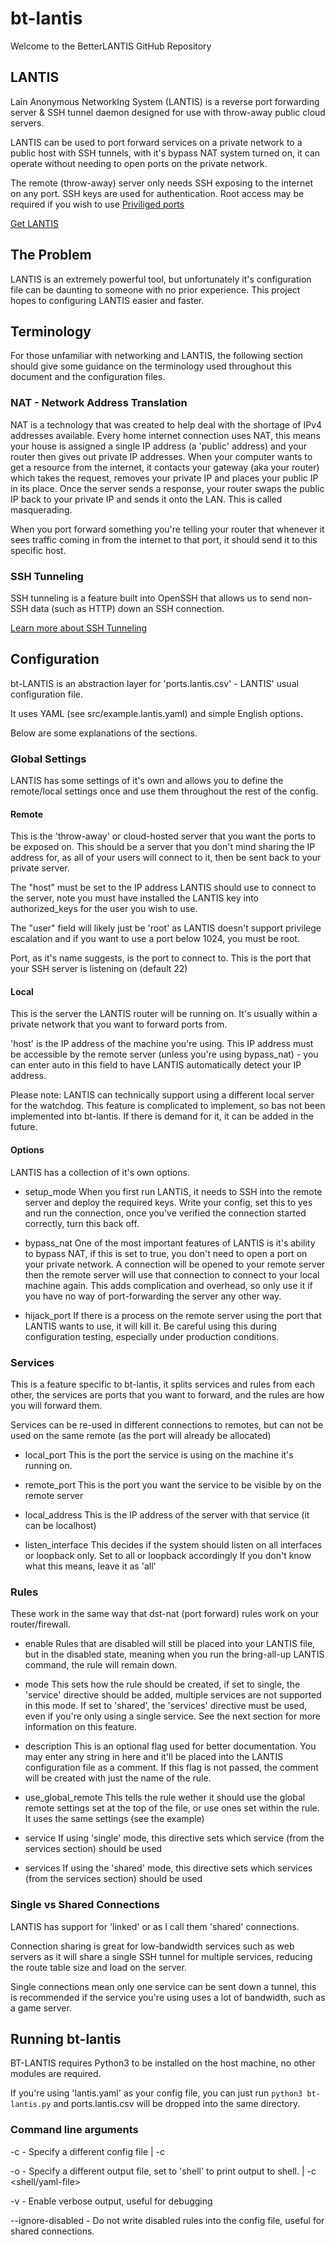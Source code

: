 # bt-lantis

Welcome to the BetterLANTIS GitHub Repository

## LANTIS

Lain Anonymous NetworkIng System (LANTIS) is a reverse port forwarding server & SSH tunnel daemon designed
for use with throw-away public cloud servers.

LANTIS can be used to port forward services on a private network to a public host with SSH tunnels, with it's
bypass NAT system turned on, it can operate without needing to open ports on the private network.

The remote (throw-away) server only needs SSH exposing to the internet on any port. SSH keys are used for authentication.
Root access may be required if you wish to use [Priviliged ports](https://www.w3.org/Daemon/User/Installation/PrivilegedPorts.html)

[Get LANTIS](https://code.acr.moe/kazari/LANTIS)

## The Problem

LANTIS is an extremely powerful tool, but unfortunately it's configuration file can be daunting to someone 
with no prior experience. This project hopes to configuring LANTIS easier and faster.

## Terminology

For those unfamiliar with networking and LANTIS, the following section should give
some guidance on the terminology used throughout this document and the
configuration files.

### NAT - Network Address Translation

NAT is a technology that was created to help deal with the shortage of IPv4
addresses available. Every home internet connection uses NAT, this means your
house is assigned a single IP address (a 'public' address) and your router then 
gives out private IP addresses. When your computer wants to get a resource from the internet, it contacts your gateway (aka your router) which takes the request, removes your private IP and places your public IP in its place. Once the server sends a response, your router swaps the public IP back to your private IP and sends it onto the LAN. This is called masquerading.

When you port forward something you're telling your router that whenever it sees traffic coming in from the internet to that port, it should send it to this specific host.

### SSH Tunneling

SSH tunneling is a feature built into OpenSSH that allows us to send non-SSH data (such as HTTP) down an SSH connection. 

[Learn more about SSH Tunneling](https://www.youtube.com/watch?v=bKZb75TaRyI)

## Configuration

bt-LANTIS is an abstraction layer for 'ports.lantis.csv' - LANTIS' usual configuration file.

It uses YAML (see src/example.lantis.yaml) and simple English options.

Below are some explanations of the sections.

### Global Settings

LANTIS has some settings of it's own and allows you to define the remote/local
settings once and use them throughout the rest of the config. 

#### Remote

This is the 'throw-away' or cloud-hosted server that you want the ports to be exposed on. This should be a server that you don't mind sharing the IP address for, as all of your users will connect to it, then be sent back to your private server.

The "host" must be set to the IP address LANTIS should use to connect to the server, note you must have installed the LANTIS key into authorized_keys for the user you wish to use.

The "user" field will likely just be 'root' as LANTIS doesn't support privilege escalation and if you want to use a port below 1024, you must be root.

Port, as it's name suggests, is the port to connect to. This is the port that your SSH server is listening on (default 22)

#### Local

This is the server the LANTIS router will be running on. It's usually within a private network that you want to forward ports from.

'host' is the IP address of the machine you're using. This IP address must be accessible by the remote server (unless you're using bypass_nat) - you can enter auto in this field to have LANTIS automatically detect your IP address.

Please note: LANTIS can technically support using a different local server for the watchdog. This feature is complicated to implement, so bas not been implemented
into bt-lantis. If there is demand for it, it can be added in the future.

#### Options

LANTIS has a collection of it's own options.

- setup_mode
  When you first run LANTIS, it needs to SSH into the remote server and deploy the required keys. Write your config, set this to yes and run the connection, once you've verified the connection started correctly, turn this back off.

- bypass_nat
  One of the most important features of LANTIS is it's ability to bypass NAT, if this is set to true, you don't need to open a port on your private network. A connection will be opened to your remote server then the remote server will use that connection to connect to your local machine again. This adds complication and overhead, so only use it if you have no way of port-forwarding the server any other way.

- hijack_port 
  If there is a process on the remote server using the port that LANTIS wants to use, it will kill it. Be careful using this during configuration testing, especially under production conditions.

### Services

This is a feature specific to bt-lantis, it splits services and rules from each other, the services are ports that you want to forward, and the rules are how you will forward them.

Services can be re-used in different connections to remotes, but can not be used on the same remote (as the port will already be allocated)

- local_port
  This is the port the service is using on the machine it's running on.

- remote_port
  This is the port you want the service to be visible by on the remote server

- local_address
  This is the IP address of the server with that service (it can be localhost)

- listen_interface
  This decides if the system should listen on all interfaces or loopback only. Set to all or loopback accordingly
  If you don't know what this means, leave it as 'all'

### Rules

These work in the same way that dst-nat (port forward) rules work on your router/firewall. 

- enable
  Rules that are disabled will still be placed into your LANTIS file, but in the disabled state, meaning when you run the bring-all-up LANTIS command, the rule will remain down.

- mode
  This sets how the rule should be created, if set to single, the 'service' directive should be added, multiple services are not supported in this mode.
  If set to 'shared', the 'services' directive must be used, even if you're only using a single service. See the next section for more information on this feature.

- description
  This is an optional flag used for better documentation. You may enter any string in here and it'll be placed into the LANTIS configuration file as a comment.
  If this flag is not passed, the comment will be created with just the name of the rule.

- use_global_remote
  This tells the rule wether it should use the global remote settings set at the top of the file, or use ones set within the rule. It uses the same settings (see the example)

- service
  If using 'single' mode, this directive sets which service (from the services section) should be used

- services
  If using the 'shared' mode, this directive sets which services (from the services section) should be used

### Single vs Shared Connections

LANTIS has support for 'linked' or as I call them 'shared' connections.

Connection sharing is great for low-bandwidth services such as web servers as it will share a single SSH tunnel for multiple services, reducing the route table size and load on the server.

Single connections mean only one service can be sent down a tunnel, this is recommended if the service you're using uses a lot of bandwidth, such as a game server.

## Running bt-lantis

BT-LANTIS requires Python3 to be installed on the host machine, no other modules are required.

If you're using 'lantis.yaml' as your config file, you can just run `python3 bt-lantis.py` and ports.lantis.csv will be dropped into the same directory.

### Command line arguments

  -c - Specify a different config file | -c <yaml-file>
  
  -o - Specify a different output file, set to 'shell' to print output to shell. | -c <shell/yaml-file>

  -v - Enable verbose output, useful for debugging

  --ignore-disabled - Do not write disabled rules into the config file, useful for shared connections.

